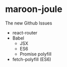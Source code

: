 # maroon-joule
The new Github Issues

- react-router
- Babel
    - JSX
    - ES6
    - Promise polyfill
- fetch-polyfill (ES6)
